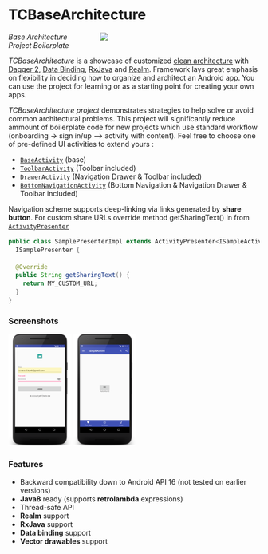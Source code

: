 # TCBaseArchitecture

<img src="screenshots/work_flow.gif" width="300" align="right" hspace="20">

*Base Architecture Project Boilerplate*

*TCBaseArchitecture* is a showcase of customized [clean architecture](https://github.com/android10/Android-CleanArchitecture) with [Dagger 2](https://github.com/google/dagger), [Data Binding](https://developer.android.com/topic/libraries/data-binding/index.html), [RxJava](https://github.com/ReactiveX/RxJava) and [Realm](https://news.realm.io/news/realm-for-android/).
Framework lays great emphasis on flexibility in deciding how to organize and architect an Android app. You can use the project for learning or as a starting point for creating your own apps.

*TCBaseArchitecture project* demonstrates strategies to help solve or avoid common architectural problems.
This project will significantly reduce ammount of boilerplate code for new projects which use standard workflow (onboarding -> sign in/up –> activity with content).
Feel free to choose one of pre-defined UI activities to extend yours :
* [`BaseActivity`](https://github.com/Gh0stahCZ/TCBaseArchitecture/blob/master/app/src/main/java/com/tomaschlapek/tcbasearchitecture/presentation/ui/activity/base/BaseActivity.java) (base)
* [`ToolbarActivity`](https://github.com/Gh0stahCZ/TCBaseArchitecture/blob/master/app/src/main/java/com/tomaschlapek/tcbasearchitecture/presentation/ui/activity/base/ToolbarActivity.java) (Toolbar included)
* [`DrawerActivity`](https://github.com/Gh0stahCZ/TCBaseArchitecture/blob/master/app/src/main/java/com/tomaschlapek/tcbasearchitecture/presentation/ui/activity/base/DrawerActivity.java) (Navigation Drawer & Toolbar included)
* [`BottomNavigationActivity`](https://github.com/Gh0stahCZ/TCBaseArchitecture/blob/master/app/src/main/java/com/tomaschlapek/tcbasearchitecture/presentation/ui/activity/base/BottomNavigationActivity.java) (Bottom Navigation & Navigation Drawer & Toolbar included)

Navigation scheme supports deep-linking via links generated by __share button__. For custom share URLs override method getSharingText() in from [`ActivityPresenter`](https://github.com/Gh0stahCZ/TCBaseArchitecture/blob/master/app/src/main/java/com/tomaschlapek/tcbasearchitecture/presentation/presenter/base/ActivityPresenter.java)

```java
public class SamplePresenterImpl extends ActivityPresenter<ISampleActivityView> implements
  ISamplePresenter {

  @Override
  public String getSharingText() {
    return MY_CUSTOM_URL;
  }
}
```

### Screenshots

<img src="screenshots/sign_in.png" width="25%" />
<img src="screenshots/main_screen.png" width="25%" />

### Features

* Backward compatibility down to Android API 16 (not tested on earlier versions)
* __Java8__ ready (supports __retrolambda__ expressions)
* Thread-safe API
* __Realm__ support
* __RxJava__ support
* __Data binding__ support
* __Vector drawables__ support
